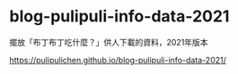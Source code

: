 # blog-pulipuli-info-data-2021
擺放「布丁布丁吃什麼？」供人下載的資料，2021年版本

https://pulipulichen.github.io/blog-pulipuli-info-data-2021/